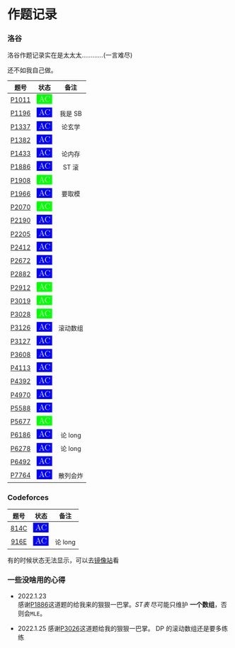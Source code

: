 # 作题记录  
 
### 洛谷 
洛谷作题记录实在是太太太…………(一言难尽) 
 
还不如我自己做。 
 
|                       题号                        |                   状态                   |  备注  | 
| :-----------------------------------------------: | :--------------------------------------: |:------:| 
| [P1011](https://www.luogu.com.cn/record/66961787) | [![](./icon/AC1.png)](./luogu/P1011.cpp) |        | 
| [P1196](https://www.luogu.com.cn/record/67799014) | [![](./icon/AC2.png)](./luogu/P1196.cpp) |我是 SB | 
| [P1337](https://www.luogu.com.cn/record/68766964) | [![](./icon/AC2.png)](./luogu/P1337.cpp) | 论玄学 | 
| [P1382](https://www.luogu.com.cn/record/67682897) | [![](./icon/AC2.png)](./luogu/P1382.cpp) |        | 
| [P1433](https://www.luogu.com.cn/record/67013186) | [![](./icon/AC2.png)](./luogu/P1433.cpp) | 论内存 | 
| [P1886](https://www.luogu.com.cn/record/67800765) | [![](./icon/AC2.png)](./luogu/P1886.cpp) | ST  滚 | 
| [P1908](https://www.luogu.com.cn/record/67004590) | [![](./icon/AC1.png)](./luogu/P1908.cpp) |        | 
| [P1966](https://www.luogu.com.cn/record/67008735) | [![](./icon/AC2.png)](./luogu/P1966.cpp) | 要取模 | 
| [P2070](https://www.luogu.com.cn/record/67605089) | [![](./icon/AC1.png)](./luogu/P2070.cpp) |        | 
| [P2190](https://www.luogu.com.cn/record/67593743) | [![](./icon/AC2.png)](./luogu/P2190.cpp) |        | 
| [P2205](https://www.luogu.com.cn/record/67604897) | [![](./icon/AC2.png)](./luogu/P2205.cpp) |        | 
| [P2412](https://www.luogu.com.cn/record/66947425) | [![](./icon/AC2.png)](./luogu/P2412.cpp) |        | 
| [P2672](https://www.luogu.com.cn/record/67263539) | [![](./icon/AC2.png)](./luogu/P2672.cpp) |        | 
| [P2882](https://www.luogu.com.cn/record/67888426) | [![](./icon/AC2.png)](./luogu/P2882.cpp) |        | 
| [P2912](https://www.luogu.com.cn/record/67608292) | [![](./icon/AC1.png)](./luogu/P2912.cpp) |        | 
| [P3019](https://www.luogu.com.cn/record/67379975) | [![](./icon/AC1.png)](./luogu/P3019.cpp) |        | 
| [P3028](https://www.luogu.com.cn/record/67271195) | [![](./icon/AC1.png)](./luogu/P3028.cpp) |        | 
| [P3126](https://www.luogu.com.cn/record/67903221) | [![](./icon/AC2.png)](./luogu/P3126.cpp) |滚动数组| 
| [P3127](https://www.luogu.com.cn/record/67858621) | [![](./icon/AC2.png)](./luogu/P3127.cpp) |        | 
| [P3608](https://www.luogu.com.cn/record/67290833) | [![](./icon/AC2.png)](./luogu/P3608.cpp) |        | 
| [P4113](https://www.luogu.com.cn/record/67020396) | [![](./icon/AC2.png)](./luogu/P4113.cpp) |        | 
| [P4392](https://www.luogu.com.cn/record/66959521) | [![](./icon/AC2.png)](./luogu/P4392.cpp) |        | 
| [P4970](https://www.luogu.com.cn/record/66957559) | [![](./icon/AC2.png)](./luogu/P4970.cpp) |        | 
| [P5588](https://www.luogu.com.cn/record/67638354) | [![](./icon/AC2.png)](./luogu/P5588.cpp) |        | 
| [P5677](https://www.luogu.com.cn/record/66904459) | [![](./icon/AC1.png)](./luogu/P5677.cpp) |        | 
| [P6186](https://www.luogu.com.cn/record/67797268) | [![](./icon/AC2.png)](./luogu/P6186.cpp) |论 long | 
| [P6278](https://www.luogu.com.cn/record/67685440) | [![](./icon/AC2.png)](./luogu/P6278.cpp) |论 long | 
| [P6492](https://www.luogu.com.cn/record/67647111) | [![](./icon/AC2.png)](./luogu/P6492.cpp) |        | 
| [P7764](https://www.luogu.com.cn/record/67650868) | [![](./icon/AC2.png)](./luogu/P7764.cpp) |散列会炸| 
 
### Codeforces 
|                       题号                       |                     状态                     |  备注  | 
| :----------------------------------------------: | :------------------------------------------: |:------:| 
| [814C](https://www.luogu.com.cn/record/67370644) | [![](./icon/AC2.png)](./Codeforces/814C.cpp) |        | 
| [916E](https://www.luogu.com.cn/record/68735406) | [![](./icon/AC2.png)](./Codeforces/916E.cpp) |论 long | 
 
有的时候状态无法显示，可以去[镜像站](https://hub.fastgit.org/YCSHome/code/tree/main/OJ)看

### 一些没啥用的心得

+ 2022.1.23  
  感谢[P1886](https://luogu.com.cn/problem/P1886)这道题的给我来的狠狠一巴掌。$ST表$ 尽可能只维护 __一个数组__，否则会`MLE`。

+ 2022.1.25
  感谢[P3026](https://www.luogu.com.cn/record/67903221)这道题给我的狠狠一巴掌。 DP 的滚动数组还是要多练练
